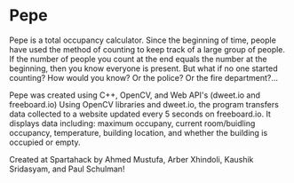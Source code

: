 # Pepe
Pepe is a total occupancy calculator. Since the beginning of time, people have used the method of counting to keep track of a large group of people. If the number of people you count at the end equals the number at the beginning, then you know everyone is present. But what if no one started counting? How would you know? Or the police? Or the fire department?...

Pepe was created using C++, OpenCV, and Web API's (dweet.io and freeboard.io) Using OpenCV libraries and dweet.io, the program transfers data collected to a website updated every 5 seconds on freeboard.io. It displays data including: maximum occupany, current room/buidling occupancy, temperature, building location, and whether the building is occupied or empty.

Created at Spartahack by Ahmed Mustufa, Arber Xhindoli, Kaushik Sridasyam, and Paul Schulman!

